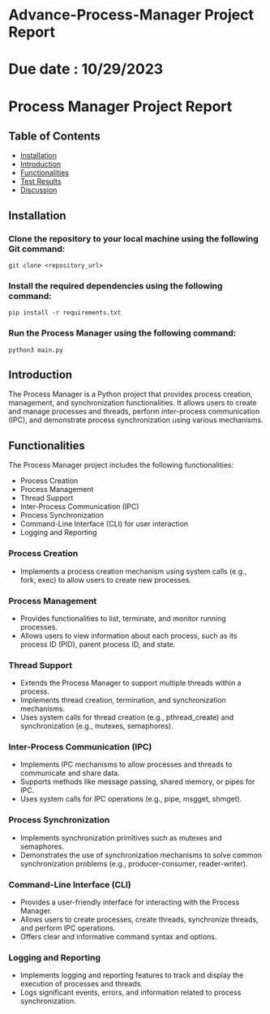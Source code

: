 # Advance-Process-Manager Project Report
# Due date : 10/29/2023

# Process Manager Project Report

## Table of Contents
- [Installation](#installation)
- [Introduction](#introduction)
- [Functionalities](#functionalities)
- [Test Results](#test-results)
- [Discussion](#discussion)


## Installation

### Clone the repository to your local machine using the following Git command:
```git clone <repository_url> ```

### Install the required dependencies using the following command:
```pip install -r requirements.txt ```

### Run the Process Manager using the following command:
```python3 main.py```

## Introduction

The Process Manager is a Python project that provides process creation, management, and synchronization functionalities. It allows users to create and manage processes and threads, perform inter-process communication (IPC), and demonstrate process synchronization using various mechanisms.

## Functionalities

The Process Manager project includes the following functionalities:
- Process Creation
- Process Management
- Thread Support
- Inter-Process Communication (IPC)
- Process Synchronization
- Command-Line Interface (CLI) for user interaction
- Logging and Reporting

### Process Creation
- Implements a process creation mechanism using system calls (e.g., fork, exec) to allow users to create new processes.

### Process Management
- Provides functionalities to list, terminate, and monitor running processes.
- Allows users to view information about each process, such as its process ID (PID), parent process ID, and state.

### Thread Support
- Extends the Process Manager to support multiple threads within a process.
- Implements thread creation, termination, and synchronization mechanisms.
- Uses system calls for thread creation (e.g., pthread_create) and synchronization (e.g., mutexes, semaphores).

### Inter-Process Communication (IPC)
- Implements IPC mechanisms to allow processes and threads to communicate and share data.
- Supports methods like message passing, shared memory, or pipes for IPC.
- Uses system calls for IPC operations (e.g., pipe, msgget, shmget).

### Process Synchronization
- Implements synchronization primitives such as mutexes and semaphores.
- Demonstrates the use of synchronization mechanisms to solve common synchronization problems (e.g., producer-consumer, reader-writer).

### Command-Line Interface (CLI)
- Provides a user-friendly interface for interacting with the Process Manager.
- Allows users to create processes, create threads, synchronize threads, and perform IPC operations.
- Offers clear and informative command syntax and options.

### Logging and Reporting
- Implements logging and reporting features to track and display the execution of processes and threads.
- Logs significant events, errors, and information related to process synchronization.

